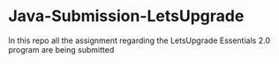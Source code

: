 # Java-Submission-LetsUpgrade 
In this repo all the assignment regarding the LetsUpgrade Essentials 2.0 program are being submitted
